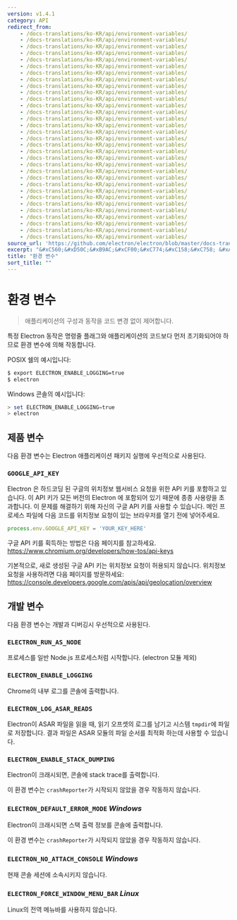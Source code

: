 ```yaml
---
version: v1.4.1
category: API
redirect_from:
    - /docs-translations/ko-KR/api/environment-variables/
    - /docs-translations/ko-KR/api/environment-variables/
    - /docs-translations/ko-KR/api/environment-variables/
    - /docs-translations/ko-KR/api/environment-variables/
    - /docs-translations/ko-KR/api/environment-variables/
    - /docs-translations/ko-KR/api/environment-variables/
    - /docs-translations/ko-KR/api/environment-variables/
    - /docs-translations/ko-KR/api/environment-variables/
    - /docs-translations/ko-KR/api/environment-variables/
    - /docs-translations/ko-KR/api/environment-variables/
    - /docs-translations/ko-KR/api/environment-variables/
    - /docs-translations/ko-KR/api/environment-variables/
    - /docs-translations/ko-KR/api/environment-variables/
    - /docs-translations/ko-KR/api/environment-variables/
    - /docs-translations/ko-KR/api/environment-variables/
    - /docs-translations/ko-KR/api/environment-variables/
    - /docs-translations/ko-KR/api/environment-variables/
    - /docs-translations/ko-KR/api/environment-variables/
    - /docs-translations/ko-KR/api/environment-variables/
    - /docs-translations/ko-KR/api/environment-variables/
    - /docs-translations/ko-KR/api/environment-variables/
    - /docs-translations/ko-KR/api/environment-variables/
    - /docs-translations/ko-KR/api/environment-variables/
    - /docs-translations/ko-KR/api/environment-variables/
    - /docs-translations/ko-KR/api/environment-variables/
    - /docs-translations/ko-KR/api/environment-variables/
    - /docs-translations/ko-KR/api/environment-variables/
    - /docs-translations/ko-KR/api/environment-variables/
    - /docs-translations/ko-KR/api/environment-variables/
    - /docs-translations/ko-KR/api/environment-variables/
    - /docs-translations/ko-KR/api/environment-variables/
    - /docs-translations/ko-KR/api/environment-variables/
source_url: 'https://github.com/electron/electron/blob/master/docs-translations/ko-KR/api/environment-variables.md'
excerpt: "&#xC560;&#xD50C;&#xB9AC;&#xCF00;&#xC774;&#xC158;&#xC758; &#xAD6C;&#xC131;&#xACFC; &#xB3D9;&#xC791;&#xC744; &#xCF54;&#xB4DC; &#xBCC0;&#xACBD; &#xC5C6;&#xC774; &#xC81C;&#xC5B4;&#xD569;&#xB2C8;&#xB2E4;."
title: "환경 변수"
sort_title: ""
---
```


# 환경 변수

> 애플리케이션의 구성과 동작을 코드 변경 없이 제어합니다.

특정 Electron 동작은 명령줄 플래그와 애플리케이션의 코드보다 먼저 초기화되어야 하므로
환경 변수에 의해 작동합니다.

POSIX 쉘의 예시입니다:

```bash
$ export ELECTRON_ENABLE_LOGGING=true
$ electron
```

Windows 콘솔의 예시입니다:

```powershell
> set ELECTRON_ENABLE_LOGGING=true
> electron
```

## 제품 변수

다음 환경 변수는 Electron 애플리케이션 패키지 실행에 우선적으로 사용된다.

### `GOOGLE_API_KEY`

Electron 은 하드코딩 된 구글의 위치정보 웹서비스 요청을 위한 API 키를 포함하고
있습니다. 이 API 키가 모든 버전의 Electron 에 포함되어 있기 때문에 종종
사용량을 초과합니다. 이 문제를 해결하기 위해 자신의 구글 API 키를 사용할 수
있습니다. 메인 프로세스 파일에 다음 코드를 위치정보 요청이 있는 브라우저를 열기
전에 넣어주세요.

```javascript
process.env.GOOGLE_API_KEY = 'YOUR_KEY_HERE'
```

구글 API 키를 획득하는 방법은 다음 페이지를 참고하세요.
https://www.chromium.org/developers/how-tos/api-keys

기본적으로, 새로 생성된 구글 API 키는 위치정보 요청이 허용되지 않습니다.
위치정보 요청을 사용하려면 다음 페이지를 방문하세요:
https://console.developers.google.com/apis/api/geolocation/overview

## 개발 변수

다음 환경 변수는 개발과 디버깅시 우선적으로 사용된다.

### `ELECTRON_RUN_AS_NODE`

프로세스를 일반 Node.js 프로세스처럼 시작합니다. (electron 모듈 제외)

### `ELECTRON_ENABLE_LOGGING`

Chrome의 내부 로그를 콘솔에 출력합니다.

### `ELECTRON_LOG_ASAR_READS`

Electron이 ASAR 파일을 읽을 때, 읽기 오프셋의 로그를 남기고 시스템 `tmpdir`에 파일로
저장합니다. 결과 파일은 ASAR 모듈의 파일 순서를 최적화 하는데 사용할 수 있습니다.

### `ELECTRON_ENABLE_STACK_DUMPING`

Electron이 크래시되면, 콘솔에 stack trace를 출력합니다.

이 환경 변수는 `crashReporter`가 시작되지 않았을 경우 작동하지 않습니다.

### `ELECTRON_DEFAULT_ERROR_MODE` _Windows_

Electron이 크래시되면 스택 출력 정보를 콘솔에 출력합니다.

이 환경 변수는 `crashReporter`가 시작되지 않았을 경우 작동하지 않습니다.

### `ELECTRON_NO_ATTACH_CONSOLE` _Windows_

현재 콘솔 세션에 소속시키지 않습니다.

### `ELECTRON_FORCE_WINDOW_MENU_BAR` _Linux_

Linux의 전역 메뉴바를 사용하지 않습니다.
